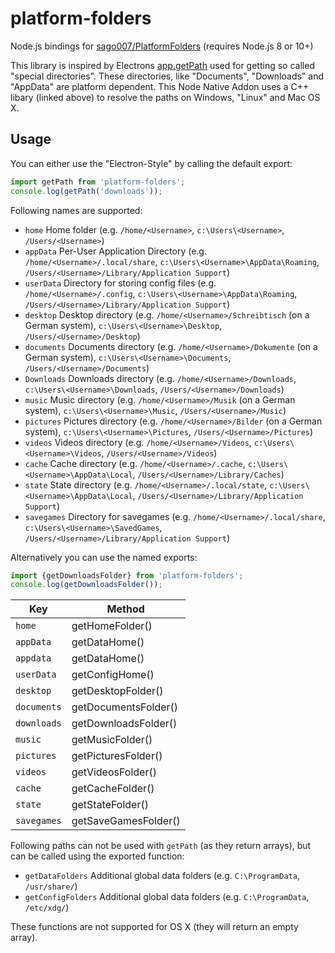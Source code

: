 # platform-folders
Node.js bindings for [sago007/PlatformFolders](https://github.com/sago007/PlatformFolders) (requires Node.js 8 or 10+)

This library is inspired by Electrons [app.getPath](https://github.com/electron/electron/blob/master/docs/api/app.md#appgetpathname) used for getting so called "special directories".
These directories, like "Documents", "Downloads" and "AppData" are platform dependent. This Node Native Addon uses a C++ libary (linked above) to resolve the paths on Windows, "Linux" and Mac OS X.

## Usage
You can either use the "Electron-Style" by calling the default export:
```javascript
import getPath from 'platform-folders';
console.log(getPath('downloads'));
```
Following names are supported:
- `home` Home folder (e.g. `/home/<Username>`, `c:\Users\<Username>`, `/Users/<Username>`)
- `appData` Per-User Application Directory (e.g. `/home/<Username>/.local/share`, `c:\Users\<Username>\AppData\Roaming`, `/Users/<Username>/Library/Application Support`)
- `userData` Directory for storing config files (e.g. `/home/<Username>/.config`, `c:\Users\<Username>\AppData\Roaming`, `/Users/<Username>/Library/Application Support`)
- `desktop` Desktop directory (e.g. `/home/<Username>/Schreibtisch` (on a German system), `c:\Users\<Username>\Desktop`, `/Users/<Username>/Desktop`)
- `documents` Documents directory (e.g. `/home/<Username>/Dokumente` (on a German system), `c:\Users\<Username>\Documents`, `/Users/<Username>/Documents`)
- `Downloads` Downloads directory (e.g. `/home/<Username>/Downloads`, `c:\Users\<Username>\Downloads`, `/Users/<Username>/Downloads`)
- `music` Music directory (e.g. `/home/<Username>/Musik` (on a German system), `c:\Users\<Username>\Music`, `/Users/<Username>/Music`)
- `pictures` Pictures directory (e.g. `/home/<Username>/Bilder` (on a German system), `c:\Users\<Username>\Pictures`, `/Users/<Username>/Pictures`)
- `videos` Videos directory (e.g. `/home/<Username>/Videos`, `c:\Users\<Username>\Videos`, `/Users/<Username>/Videos`)
- `cache` Cache directory (e.g. `/home/<Username>/.cache`, `c:\Users\<Username>\AppData\Local`, `/Users/<Username>/Library/Caches`)
- `state` State directory (e.g. `/home/<Username>/.local/state`, `c:\Users\<Username>\AppData\Local`, `/Users/<Username>/Library/Application Support`)
- `savegames` Directory for savegames (e.g. `/home/<Username>/.local/share`, `c:\Users\<Username>\SavedGames`, `/Users/<Username>/Library/Application Support`)

Alternatively you can use the named exports:
```javascript
import {getDownloadsFolder} from 'platform-folders';
console.log(getDownloadsFolder());
```

| Key         | Method               |
|-------------|----------------------|
| `home`      | getHomeFolder()      |
| `appData`   | getDataHome()        |
| `appdata`   | getDataHome()        |
| `userData`  | getConfigHome()      |
| `desktop`   | getDesktopFolder()   |
| `documents` | getDocumentsFolder() |
| `downloads` | getDownloadsFolder() |
| `music`     | getMusicFolder()     |
| `pictures`  | getPicturesFolder()  |
| `videos`    | getVideosFolder()    |
| `cache`     | getCacheFolder()     |
| `state`     | getStateFolder()     |
| `savegames` | getSaveGamesFolder() |

Following paths can not be used with `getPath` (as they return arrays), but can be called using the exported function:

- `getDataFolders` Additional global data folders (e.g. `C:\ProgramData`, `/usr/share/`)
- `getConfigFolders` Additional global data folders (e.g. `C:\ProgramData`, `/etc/xdg/`)

These functions are not supported for OS X (they will return an empty array).
